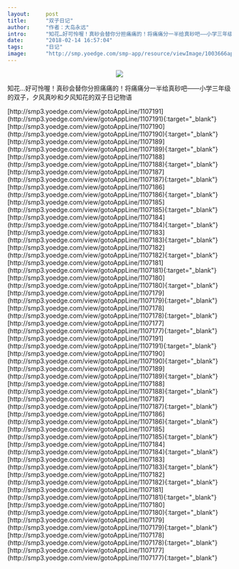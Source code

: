 ```yaml
---
layout:     post
title:      "双子日记"
author:     "作者：大岛永远"
intro:      "知花…好可怜喔！真砂会替你分担痛痛的！将痛痛分一半给真砂吧——小学三年级的双子，夕风真吵和夕风知花的双子日记物语"
date:       "2018-02-14 16:57:04"
tags:       "日记"
image:      "http://smp.yoedge.com/smp-app/resource/viewImage/1003666appline.png"
---
```

<div style="text-align: center">
<p><img src="http://smp.yoedge.com/smp-app/resource/viewImage/1003666appline.png"/></p>
</div>
<p class="post-meta">
<span>知花…好可怜喔！真砂会替你分担痛痛的！将痛痛分一半给真砂吧——小学三年级的双子，夕风真吵和夕风知花的双子日记物语</span>
</p>
[http://smp3.yoedge.com/view/gotoAppLine/1107191](http://smp3.yoedge.com/view/gotoAppLine/1107191){:target="_blank"}
[http://smp3.yoedge.com/view/gotoAppLine/1107190](http://smp3.yoedge.com/view/gotoAppLine/1107190){:target="_blank"}
[http://smp3.yoedge.com/view/gotoAppLine/1107189](http://smp3.yoedge.com/view/gotoAppLine/1107189){:target="_blank"}
[http://smp3.yoedge.com/view/gotoAppLine/1107188](http://smp3.yoedge.com/view/gotoAppLine/1107188){:target="_blank"}
[http://smp3.yoedge.com/view/gotoAppLine/1107187](http://smp3.yoedge.com/view/gotoAppLine/1107187){:target="_blank"}
[http://smp3.yoedge.com/view/gotoAppLine/1107186](http://smp3.yoedge.com/view/gotoAppLine/1107186){:target="_blank"}
[http://smp3.yoedge.com/view/gotoAppLine/1107185](http://smp3.yoedge.com/view/gotoAppLine/1107185){:target="_blank"}
[http://smp3.yoedge.com/view/gotoAppLine/1107184](http://smp3.yoedge.com/view/gotoAppLine/1107184){:target="_blank"}
[http://smp3.yoedge.com/view/gotoAppLine/1107183](http://smp3.yoedge.com/view/gotoAppLine/1107183){:target="_blank"}
[http://smp3.yoedge.com/view/gotoAppLine/1107182](http://smp3.yoedge.com/view/gotoAppLine/1107182){:target="_blank"}
[http://smp3.yoedge.com/view/gotoAppLine/1107181](http://smp3.yoedge.com/view/gotoAppLine/1107181){:target="_blank"}
[http://smp3.yoedge.com/view/gotoAppLine/1107180](http://smp3.yoedge.com/view/gotoAppLine/1107180){:target="_blank"}
[http://smp3.yoedge.com/view/gotoAppLine/1107179](http://smp3.yoedge.com/view/gotoAppLine/1107179){:target="_blank"}
[http://smp3.yoedge.com/view/gotoAppLine/1107178](http://smp3.yoedge.com/view/gotoAppLine/1107178){:target="_blank"}
[http://smp3.yoedge.com/view/gotoAppLine/1107177](http://smp3.yoedge.com/view/gotoAppLine/1107177){:target="_blank"}
[http://smp3.yoedge.com/view/gotoAppLine/1107191](http://smp3.yoedge.com/view/gotoAppLine/1107191){:target="_blank"}
[http://smp3.yoedge.com/view/gotoAppLine/1107190](http://smp3.yoedge.com/view/gotoAppLine/1107190){:target="_blank"}
[http://smp3.yoedge.com/view/gotoAppLine/1107189](http://smp3.yoedge.com/view/gotoAppLine/1107189){:target="_blank"}
[http://smp3.yoedge.com/view/gotoAppLine/1107188](http://smp3.yoedge.com/view/gotoAppLine/1107188){:target="_blank"}
[http://smp3.yoedge.com/view/gotoAppLine/1107187](http://smp3.yoedge.com/view/gotoAppLine/1107187){:target="_blank"}
[http://smp3.yoedge.com/view/gotoAppLine/1107186](http://smp3.yoedge.com/view/gotoAppLine/1107186){:target="_blank"}
[http://smp3.yoedge.com/view/gotoAppLine/1107185](http://smp3.yoedge.com/view/gotoAppLine/1107185){:target="_blank"}
[http://smp3.yoedge.com/view/gotoAppLine/1107184](http://smp3.yoedge.com/view/gotoAppLine/1107184){:target="_blank"}
[http://smp3.yoedge.com/view/gotoAppLine/1107183](http://smp3.yoedge.com/view/gotoAppLine/1107183){:target="_blank"}
[http://smp3.yoedge.com/view/gotoAppLine/1107182](http://smp3.yoedge.com/view/gotoAppLine/1107182){:target="_blank"}
[http://smp3.yoedge.com/view/gotoAppLine/1107181](http://smp3.yoedge.com/view/gotoAppLine/1107181){:target="_blank"}
[http://smp3.yoedge.com/view/gotoAppLine/1107180](http://smp3.yoedge.com/view/gotoAppLine/1107180){:target="_blank"}
[http://smp3.yoedge.com/view/gotoAppLine/1107179](http://smp3.yoedge.com/view/gotoAppLine/1107179){:target="_blank"}
[http://smp3.yoedge.com/view/gotoAppLine/1107178](http://smp3.yoedge.com/view/gotoAppLine/1107178){:target="_blank"}
[http://smp3.yoedge.com/view/gotoAppLine/1107177](http://smp3.yoedge.com/view/gotoAppLine/1107177){:target="_blank"}


